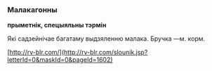 ### Малакагонны
**прыметнік, спецыяльны тэрмін**

Які садзейнічае багатаму выдзяленню малака. Бручка —м. корм.

<a rel="author">[http://rv-blr.com/](http://rv-blr.com/slounik.jsp?letterId=0&maskId=0&pageId=1602)</a>
